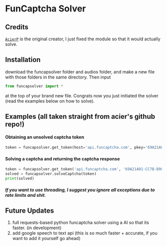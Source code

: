 # FunCaptcha Solver
## Credits
[`AcierP`](https://github.com/acierp) is the original creator, I just fixed the module so that it would actually solve.


## Installation

download the funcapsolver folder and audios folder, and make a new file with those folders in the same directory. Then input  
```python
from funcapsolver import *
``` 
at the top of your brand new file. Congrats now you just initiated the solver (read the examples below on how to solve).

## Examples (all taken straight from acier's github repo!)

#### Obtaining an unsolved captcha token
```python
token = funcapsolver.get_token(host='api.funcaptcha.com', pkey='69A21A01-CC7B-B9C6-0F9A-E7FA06677FFC')
```

#### Solving a captcha and returning the captcha response
```python
token = funcapsolver.get_token('api.funcaptcha.com', '69A21A01-CC7B-B9C6-0F9A-E7FA06677FFC')
solved = funcapsolver.solveCaptcha(token)
print(solved)
``` 

##### If you want to use threading, I suggest you ignore all exceptions due to rate limits and shit.

## Future Updates
1. full requests-based python funcaptcha solver using a AI so that its faster. (in development)
2. add google speech to text api (this is so much faster + accurate, if you want to add it yourself go ahead)
